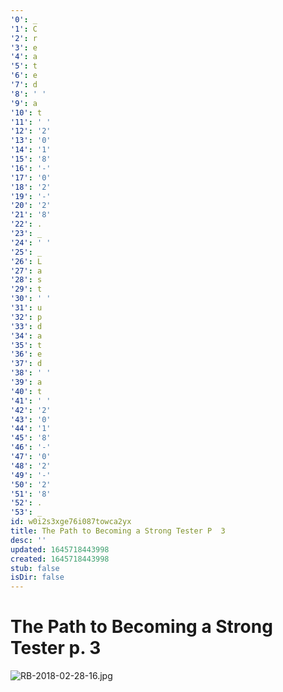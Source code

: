 ```yaml
---
'0': _
'1': C
'2': r
'3': e
'4': a
'5': t
'6': e
'7': d
'8': ' '
'9': a
'10': t
'11': ' '
'12': '2'
'13': '0'
'14': '1'
'15': '8'
'16': '-'
'17': '0'
'18': '2'
'19': '-'
'20': '2'
'21': '8'
'22': .
'23': _
'24': ' '
'25': _
'26': L
'27': a
'28': s
'29': t
'30': ' '
'31': u
'32': p
'33': d
'34': a
'35': t
'36': e
'37': d
'38': ' '
'39': a
'40': t
'41': ' '
'42': '2'
'43': '0'
'44': '1'
'45': '8'
'46': '-'
'47': '0'
'48': '2'
'49': '-'
'50': '2'
'51': '8'
'52': .
'53': _
id: w0i2s3xge76i087towca2yx
title: The Path to Becoming a Strong Tester P  3
desc: ''
updated: 1645718443998
created: 1645718443998
stub: false
isDir: false
---
```


# The Path to Becoming a Strong Tester p. 3


![RB-2018-02-28-16.jpg](./_resources/The_Path_to_Becoming_a_Strong_Tester_p._3.resources/RB-2018-02-28-16.jpg)

